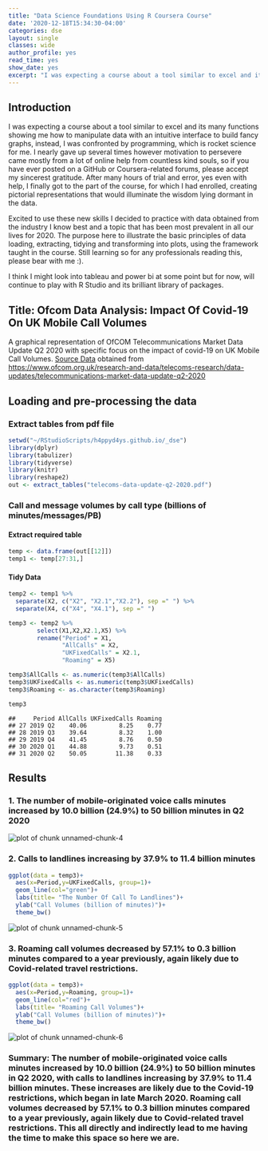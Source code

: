 ```yaml
---
title: "Data Science Foundations Using R Coursera Course"
date: '2020-12-18T15:34:30-04:00'
categories: dse
layout: single
classes: wide
author_profile: yes
read_time: yes
show_date: yes
excerpt: "I was expecting a course about a tool similar to excel and its many functions showing me how to manipulate data with an intuitive interface to build fancy graphs, instead, I was confronted by programming, which is rocket science for me."
---
```



## **Introduction**

I was expecting a course about a tool similar to excel and its many functions showing me how to manipulate data with an intuitive interface to build fancy graphs, instead, I was confronted by programming, which is rocket science for me. I nearly gave up several times however motivation to persevere came mostly from a lot of online help from countless kind souls, so if you have ever posted on a GitHub or Coursera-related forums, please accept my sincerest gratitude. After many hours of trial and error,  yes even with help, I finally got to the part of the course, for which I had enrolled, creating pictorial representations that would illuminate the wisdom lying dormant in the data.    

Excited to use these new skills I decided to practice with data obtained from the industry I know best and a topic that has been most prevalent in all our lives for 2020. The purpose here to illustrate the basic principles of data loading, extracting, tidying and transforming into plots, using the framework taught in the course. Still learning so for any professionals reading this, please bear with me :).  

I think I might look into tableau and power bi at some point but for now, will continue to play with R Studio and its brilliant library of packages. 

##  **Title: Ofcom Data Analysis: Impact Of Covid-19 On UK Mobile Call Volumes**

A graphical representation of OfCOM Telecommunications Market Data Update Q2 2020 with specific focus on the impact of covid-19 on UK Mobile Call Volumes. [Source Data](https://www.ofcom.org.uk/research-and-data/telecoms-research/data-updates/telecommunications-market-data-update-q2-2020) obtained from https://www.ofcom.org.uk/research-and-data/telecoms-research/data-updates/telecommunications-market-data-update-q2-2020

##  **Loading and pre-processing the data**

###  Extract tables from pdf file


```r
setwd("~/RStudioScripts/h4ppyd4ys.github.io/_dse")
library(dplyr)
library(tabulizer)
library(tidyverse)
library(knitr)
library(reshape2)
out <- extract_tables("telecoms-data-update-q2-2020.pdf")
```

###  Call and message volumes by call type (billions of minutes/messages/PB)
####  Extract required table

```r
temp <- data.frame(out[[12]])
temp1 <- temp[27:31,]
```
####  Tidy Data

```r
temp2 <- temp1 %>%
  separate(X2, c("X2", "X2.1","X2.2"), sep =" ") %>%
  separate(X4, c("X4", "X4.1"), sep =" ")

temp3 <- temp2 %>%
        select(X1,X2,X2.1,X5) %>%
        rename("Period" = X1,
               "AllCalls" = X2,
               "UKFixedCalls" = X2.1,
               "Roaming" = X5)

temp3$AllCalls <- as.numeric(temp3$AllCalls)
temp3$UKFixedCalls <- as.numeric(temp3$UKFixedCalls)
temp3$Roaming <- as.character(temp3$Roaming)

temp3
```

```
##     Period AllCalls UKFixedCalls Roaming
## 27 2019 Q2    40.06         8.25    0.77
## 28 2019 Q3    39.64         8.32    1.00
## 29 2019 Q4    41.45         8.76    0.50
## 30 2020 Q1    44.88         9.73    0.51
## 31 2020 Q2    50.05        11.38    0.33
```

##  Results

###  1. The number of mobile-originated voice calls minutes increased by 10.0 billion (24.9%) to 50 billion minutes in Q2 2020

![plot of chunk unnamed-chunk-4](figure/unnamed-chunk-4-1.png)


###  2. Calls to landlines increasing by 37.9% to 11.4 billion minutes


```r
ggplot(data = temp3)+
  aes(x=Period,y=UKFixedCalls, group=1)+
  geom_line(col="green")+
  labs(title= "The Number Of Call To Landlines")+
  ylab("Call Volumes (billion of minutes)")+
  theme_bw()
```

![plot of chunk unnamed-chunk-5](figure/unnamed-chunk-5-1.png)


###  3. Roaming call volumes decreased by 57.1% to 0.3 billion minutes compared to a year previously, again likely due to Covid-related travel restrictions.


```r
ggplot(data = temp3)+
  aes(x=Period,y=Roaming, group=1)+
  geom_line(col="red")+
  labs(title= "Roaming Call Volumes")+
  ylab("Call Volumes (billion of minutes)")+
  theme_bw()
```

![plot of chunk unnamed-chunk-6](figure/unnamed-chunk-6-1.png)

###  Summary: The number of mobile-originated voice calls minutes increased by 10.0 billion (24.9%) to 50 billion minutes in Q2 2020, with calls to landlines increasing by 37.9% to 11.4 billion minutes. These increases are likely due to the Covid-19 restrictions, which began in late March 2020. Roaming call volumes decreased by 57.1% to 0.3 billion minutes compared to a year previously, again likely due to Covid-related travel restrictions. This all directly and indirectly lead to me having the time to make this space so here we are. 



